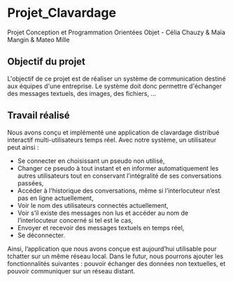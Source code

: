# Projet_Clavardage
Projet Conception et Programmation Orientées Objet - Célia Chauzy &amp; Maïa Mangin &amp; Mateo Mille

## Objectif du projet 
L'objectif de ce projet est de réaliser un système de communication destiné aux équipes d'une entreprise. Le système doit donc permettre d'échanger des messages textuels, des images, des fichiers, ... 

## Travail réalisé
Nous avons conçu et implémenté une application de clavardage distribué interactif multi-utilisateurs temps réel. Avec notre système, un utilisateur peut ainsi :
-	Se connecter en choisissant un pseudo non utilisé,
-	Changer ce pseudo à tout instant et en informer automatiquement les autres utilisateurs tout en conservant l’intégralité de ses conversations passées,
-	Accéder à l’historique des conversations, même si l’interlocuteur n’est pas en ligne actuellement,
-	Voir le nom des utilisateurs connectés actuellement, 
-	Voir s’il existe des messages non lus et accéder au nom de l’interlocuteur concerné si tel est le cas, 
-	Envoyer et recevoir des messages textuels en temps réel, 
-	Se déconnecter.

Ainsi, l’application que nous avons conçue est aujourd’hui utilisable pour tchatter sur un même réseau local. Dans le futur, nous pourrons ajouter les fonctionnalités suivantes : pouvoir échanger des données non textuelles, et pouvoir communiquer sur un réseau distant.
